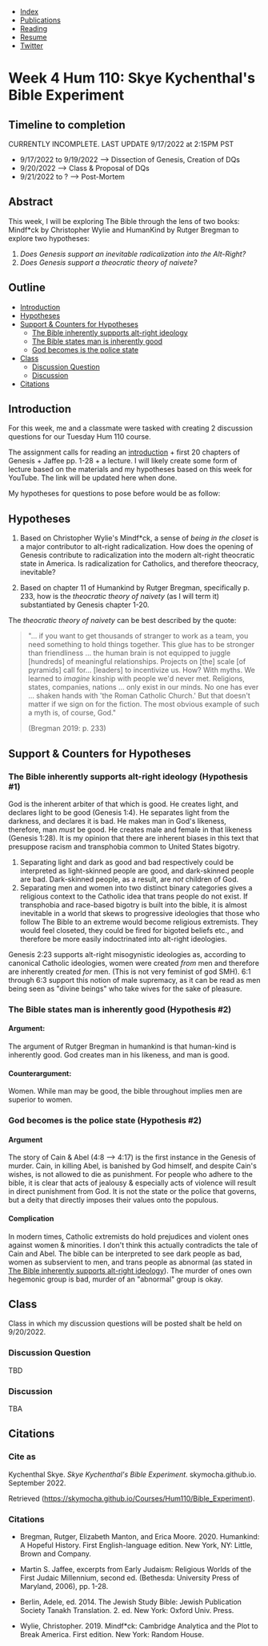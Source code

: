 - [Index](/)
- [Publications](/publications)
- [Reading](/reading)
- [Resume](/resume.pdf)
- [Twitter](https://www.twitter.com/skymochi64)

# Week 4 Hum 110: Skye Kychenthal's Bible Experiment  

## Timeline to completion

CURRENTLY INCOMPLETE. LAST UPDATE 9/17/2022 at 2:15PM PST

- 9/17/2022 to 9/19/2022 --> Dissection of Genesis, Creation of DQs
- 9/20/2022 --> Class & Proposal of DQs
- 9/21/2022 to ? --> Post-Mortem

## Abstract

This week, I will be exploring The Bible through the lens of two books: Mindf*ck by Christopher Wylie and HumanKind by Rutger Bregman to explore two hypotheses:

1. _Does Genesis support an inevitable radicalization into the Alt-Right?_
2. _Does Genesis support a theocratic theory of naivete?_

## Outline

* [Introduction](#introduction)
* [Hypotheses](#hypotheses)
* [Support & Counters for Hypotheses](#support--counters-for-hypotheses)
    * [The Bible inherently supports alt-right ideology](#the-bible-inherently-supports-alt-right-ideology-hypothesis-1)
    * [The Bible states man is inherently good](#the-bible-states-man-is-inherently-good-hypothesis-2)
    * [God becomes is the police state](#god-becomes-is-the-police-state-hypothesis-2)
* [Class](#class)
    * [Discussion Question](#discussion-question)
    * [Discussion](#discussion)
* [Citations](#citations)

## Introduction

For this week, me and a classmate were tasked with creating 2 discussion questions for our Tuesday Hum 110 course.

The assignment calls for reading an [introduction](https://www.reed.edu/humanities/hum110/course-resources/2022-23/2022-09-19-21.html) + first 20 chapters of Genesis + Jaffee pp. 1-28 + a lecture. I will likely create some form of lecture based on the materials and my hypotheses based on this week for YouTube. The link will be updated here when done.

My hypotheses for questions to pose before would be as follow:

## Hypotheses

1. Based on Christopher Wylie's Mindf*ck, a sense of _being in the closet_ is a major contributor to alt-right radicalization. How does the opening of Genesis contribute to radicalization into the modern alt-right theocratic state in America. Is radicalization for Catholics, and therefore theocracy, inevitable? 

2. Based on chapter 11 of Humankind by Rutger Bregman, specifically p. 233, how is the _theocratic theory of naivety_ (as I will term it) substantiated by Genesis chapter 1-20.

The _theocratic theory of naivety_ can be best described by the quote:

> "... if you want to get thousands of stranger to work as a team, you need something to hold things together. This glue has to be stronger than friendliness ... the human brain is not equipped to juggle [hundreds] of meaningful relationships. Projects on [the] scale [of pyramids] call for... [leaders] to incentivize us. How? With myths. We learned to _imagine_ kinship with people we'd never met. Religions, states, companies, nations ... only exist in our minds. No one has ever ... shaken hands with 'the Roman Catholic Church.' But that doesn't matter if we sign on for the fiction. The most obvious example of such a myth is, of course, God." 
> 
> (Bregman 2019: p. 233)

## Support & Counters for Hypotheses 

### The Bible inherently supports alt-right ideology (Hypothesis #1)
God is the inherent arbiter of that which is good. He creates light, and declares light to be good (Genesis 1:4). He separates light from the darkness, and declares it is bad. He makes man in God's likeness, therefore, man _must_ be good. He creates male and female in that likeness (Genesis 1:28). It is my opinion that there are inherent biases in this text that presuppose racism and transphobia common to United States bigotry. 
1. Separating light and dark as good and bad respectively could be interpreted as light-skinned people are good, and dark-skinned people are bad. Dark-skinned people, as a result, are _not_ children of God.
2. Separating men and women into two distinct binary categories gives a religious context to the Catholic idea that trans people do not exist. 
If transphobia and race-based bigotry is built into the bible, it is almost inevitable in a world that skews to progressive ideologies that those who follow The Bible to an extreme would become religious extremists. They would feel closeted, they could be fired for bigoted beliefs etc., and therefore be more easily indoctrinated into alt-right ideologies.

Genesis 2:23 supports alt-right misogynistic ideologies as, according to canonical Catholic ideologies, women were created _from_ men and therefore are inherently created _for_ men. (This is not very feminist of god SMH). 6:1 through 6:3 support this notion of male supremacy, as it can be read as men being seen as "divine beings" who take wives for the sake of pleasure. 

### The Bible states man is inherently good (Hypothesis #2)

#### Argument:
The argument of Rutger Bregman in humankind is that human-kind is inherently good. God creates man in his likeness, and man is good. 

#### Counterargument:
Women. While man may be good, the bible throughout implies men are superior to women. 

### God becomes is the police state (Hypothesis #2)

#### Argument
The story of Cain & Abel (4:8 --> 4:17) is the first instance in the Genesis of murder. Cain, in killing Abel, is banished by God himself, and despite Cain's wishes, is not allowed to die as punishment. For people who adhere to the bible, it is clear that acts of jealousy & especially acts of violence will result in direct punishment from God. It is not the state or the police that governs, but a deity that directly imposes their values onto the populous.

#### Complication
In modern times, Catholic extremists do hold prejudices and violent ones against women & minorities. I don't think this actually contradicts the tale of Cain and Abel. The bible can be interpreted to see dark people as bad, women as subservient to men, and trans people as abnormal (as stated in [The Bible inherently supports alt-right ideology](#the-bible-inherently-supports-alt-right-ideology-hypothesis-1)). The murder of ones own hegemonic group is bad, murder of an "abnormal" group is okay.

## Class

Class in which my discussion questions will be posted shalt be held on 9/20/2022.

### Discussion Question

TBD

### Discussion

TBA

## Citations

### Cite as

Kychenthal Skye. _Skye Kychenthal's Bible Experiment_. skymocha.github.io. September 2022. 

Retrieved (https://skymocha.github.io/Courses/Hum110/Bible_Experiment).

### Citations

* Bregman, Rutger, Elizabeth Manton, and Erica Moore. 2020. Humankind: A Hopeful History. First English-language edition. New York, NY: Little, Brown and Company.

* Martin S. Jaffee, excerpts from Early Judaism: Religious Worlds of the First Judaic Millennium, second ed. (Bethesda:  University Press of Maryland, 2006), pp. 1-28.

* Berlin, Adele, ed. 2014. The Jewish Study Bible: Jewish Publication Society Tanakh Translation. 2. ed. New York: Oxford Univ. Press.

* Wylie, Christopher. 2019. Mindf*ck: Cambridge Analytica and the Plot to Break America. First edition. New York: Random House.